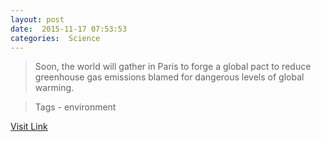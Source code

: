 ```yaml
---
layout: post
date:  2015-11-17 07:53:53 
categories:  Science    
---
```


> Soon, the world will gather in Paris to forge a global pact to reduce greenhouse gas emissions blamed for dangerous levels of global warming.

>Tags -  environment                                                                                                                                        

[Visit Link](http://phys.org/news/2015-11-global_1.html)
